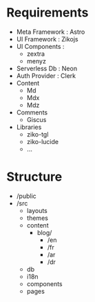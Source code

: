 # Requirements
 - Meta Framework : Astro
 - UI Framework : Zikojs
 - UI Components :
   - zextra
   - menyz
 - Serverless Db : Neon
 - Auth Provider : Clerk
 - Content
   - Md
   - Mdx
   - Mdz
 - Comments
   - Giscus
 - Libraries
   - ziko-tgl
   - ziko-lucide
   - ...
# Structure
 - /public
 - /src
   - layouts
   - themes
   - content
     - blog/
        - /en
        - /fr
        - /ar
        - /dr
   - db
   - i18n
   - components
   - pages
